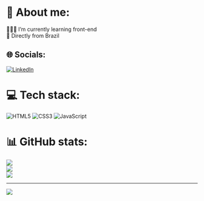 # 💫 About me:
🧑🏻‍💻 I’m currently learning front-end <br>
📌 Directly from Brazil

## 🌐 Socials:
[![LinkedIn](https://img.shields.io/badge/LinkedIn-%230077B5.svg?logo=linkedin&logoColor=white)](https://linkedin.com/in/gpaulichen)

# 💻 Tech stack:
![HTML5](https://img.shields.io/badge/html5-%23E34F26.svg?style=for-the-badge&logo=html5&logoColor=white) ![CSS3](https://img.shields.io/badge/css3-%231572B6.svg?style=for-the-badge&logo=css3&logoColor=white) ![JavaScript](https://img.shields.io/badge/javascript-%23323330.svg?style=for-the-badge&logo=javascript&logoColor=%23F7DF1E)

# 📊 GitHub stats:
![](https://github-readme-stats.vercel.app/api?username=Pol4Q&theme=dark&hide_border=true&include_all_commits=true&count_private=false)<br>
![](https://github-readme-streak-stats.herokuapp.com/?user=Pol4Q&theme=dark&hide_border=true)<br>
![](https://github-readme-stats.vercel.app/api/top-langs/?username=Pol4Q&theme=dark&hide_border=true&include_all_commits=true&count_private=false&layout=compact)

---
[![](https://visitcount.itsvg.in/api?id=Pol4Q&icon=5&color=12)](https://visitcount.itsvg.in)
